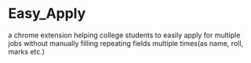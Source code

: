 # Easy_Apply
a chrome extension helping college students to easily apply for multiple jobs without manually filling repeating fields multiple times(as name, roll, marks etc.)
